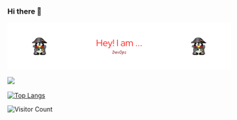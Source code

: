 
### Hi there 👋

![Header](./github-header-image.png)

<img height="180em" src="https://github-readme-stats.vercel.app/api?username=cifuab&show_icons=true&hide_border=true&&count_private=true&include_all_commits=true" />

[![Top Langs](https://github-readme-stats.vercel.app/api/top-langs/?username=cifuab&layout=compact)](https://github.com/anuraghazra/github-readme-stats)

![Visitor Count](https://profile-counter.glitch.me/{cifuab}/count.svg)
